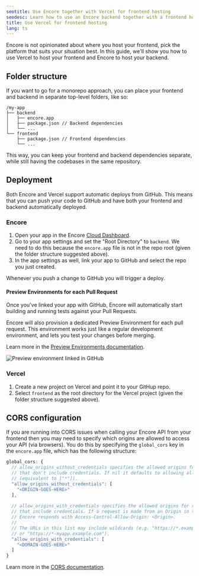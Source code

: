 ```yaml
---
seotitle: Use Encore together with Vercel for frontend hosting
seodesc: Learn how to use an Encore backend together with a frontend hosted by Vercel.
title: Use Vercel for frontend hosting
lang: ts
---
```


Encore is not opinionated about where you host your frontend, pick the platform that suits your situation best. In this
guide, we'll show you how to use Vercel to host your frontend and Encore to host your backend.

<GitHubLink 
    href="https://github.com/encoredev/nextjs-starter" 
    desc="Next.js + Encore TS Web App Starter" 
/>

## Folder structure
If you want to go for a monorepo approach, you can place your frontend and backend in separate top-level folders, like so:

```
/my-app
├── backend
│   ├── encore.app
│   ├── package.json // Backend dependencies
│   └── ...
└── frontend
    ├── package.json // Frontend dependencies
    └── ...
```

This way, you can keep your frontend and backend dependencies separate, while still having the codebases in the same repository.

## Deployment

Both Encore and Vercel support automatic deploys from GitHub. This means that you can push your code to GitHub and have
both your frontend and backend automatically deployed.

### Encore

1. Open your app in the Encore [Cloud Dashboard](https://app.encore.dev).
2. Go to your app settings and set the "Root Directory" to `backend`. We need to do this because the `encore.app` file is not in the repo root (given the folder structure suggested above).
3. In the app settings as well, link your app to GitHub and select the repo you just created.

Whenever you push a change to GitHub you will trigger a deploy.

#### Preview Environments for each Pull Request

Once you've linked your app with GitHub, Encore will automatically start building and running tests against
your Pull Requests.

Encore will also provision a dedicated Preview Environment for each pull request.
This environment works just like a regular development environment, and lets you test your changes
before merging.

Learn more in the [Preview Environments documentation](/docs/platform/deploy/preview-environments).

![Preview environment linked in GitHub](/assets/docs/ghpreviewenv.png "Preview environment linked in GitHub")

### Vercel

1. Create a new project on Vercel and point it to your GitHup repo.
2. Select `frontend` as the root directory for the Vercel project (given the folder structure suggested above).

## CORS configuration

If you are running into CORS issues when calling your Encore API from your frontend then you may need to specify which
origins are allowed to access your API (via browsers). You do this by specifying the `global_cors` key in the `encore.app`
file, which has the following structure:

```js
global_cors: {
  // allow_origins_without_credentials specifies the allowed origins for requests
  // that don't include credentials. If nil it defaults to allowing all domains
  // (equivalent to ["*"]).
  "allow_origins_without_credentials": [
    "<ORIGIN-GOES-HERE>"
  ],
        
  // allow_origins_with_credentials specifies the allowed origins for requests
  // that include credentials. If a request is made from an Origin in this list
  // Encore responds with Access-Control-Allow-Origin: <Origin>.
  //
  // The URLs in this list may include wildcards (e.g. "https://*.example.com"
  // or "https://*-myapp.example.com").
  "allow_origins_with_credentials": [
    "<DOMAIN-GOES-HERE>"
  ]
}
```

Learn more in the [CORS documentation](/docs/ts/develop/cors).

